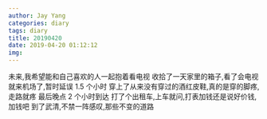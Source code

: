 ```yaml
---
author: Jay Yang
categories: diary
tags: diary
title: 20190420
date: 2019-04-20 01:12:12
img:
---
```


未来,我希望能和自己喜欢的人一起抱着看电视
收拾了一天家里的箱子,看了会电视就来机场了,暂时延误 1.5 个小时
穿上了从来没有穿过的酒红皮鞋,真的是穿的脚疼,走路就疼
最后晚点 2 个小时到达
打了个出租车,上车就问,打表加钱还是说好价钱,加钱吧
到了武清,不禁一阵感叹,那些不变的道路
